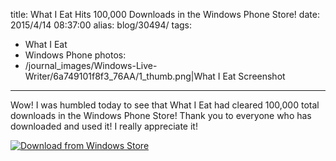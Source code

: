 title: What I Eat Hits 100,000 Downloads in the Windows Phone Store!
date: 2015/4/14 08:37:00
alias: blog/30494/
tags:
- What I Eat
- Windows Phone
photos:
- /journal_images/Windows-Live-Writer/6a749101f8f3_76AA/1_thumb.png|What I Eat Screenshot
---
Wow! I was humbled today to see that What I Eat had cleared 100,000 total downloads in the Windows Phone Store! Thank you to everyone who has downloaded and used it! I really appreciate it!

[![Download from Windows Store](/images/WindowsPhone_208x67_blu.png)](http://www.windowsphone.com/s?appid=225b965d-d41f-440b-9e56-f03a550052e8)